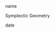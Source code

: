 <link href="../../whirlwind.css" rel="stylesheet">

<whirlheader>
    <p>name</p>
    <p>Symplectic Geometry</p>
    <p>date</p>
</whirlheader>

<!-- start typing here :) -->